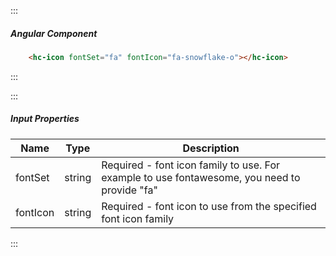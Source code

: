 :::
##### Angular Component
``` html
    <hc-icon fontSet="fa" fontIcon="fa-snowflake-o"></hc-icon>
```
:::

:::
##### Input Properties
| Name | Type | Description |
| - | - | - |
|fontSet|string|Required - font icon family to use. For example to use fontawesome, you need to provide "fa"|
|fontIcon|string|Required - font icon to use from the specified font icon family|
:::
